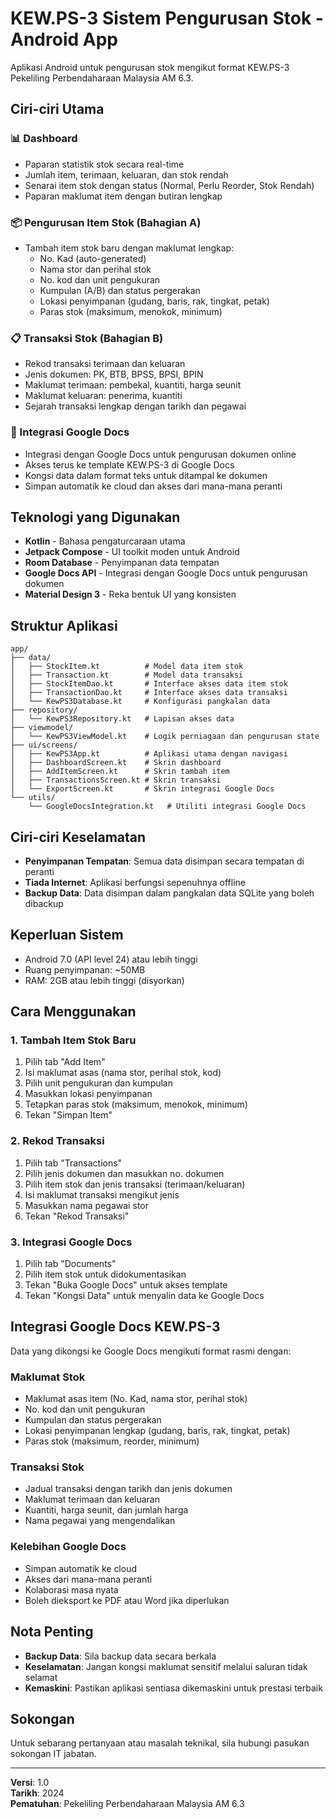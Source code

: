 # KEW.PS-3 Sistem Pengurusan Stok - Android App

Aplikasi Android untuk pengurusan stok mengikut format KEW.PS-3 Pekeliling Perbendaharaan Malaysia AM 6.3.

## Ciri-ciri Utama

### 📊 Dashboard
- Paparan statistik stok secara real-time
- Jumlah item, terimaan, keluaran, dan stok rendah
- Senarai item stok dengan status (Normal, Perlu Reorder, Stok Rendah)
- Paparan maklumat item dengan butiran lengkap

### 📦 Pengurusan Item Stok (Bahagian A)
- Tambah item stok baru dengan maklumat lengkap:
  - No. Kad (auto-generated)
  - Nama stor dan perihal stok
  - No. kod dan unit pengukuran
  - Kumpulan (A/B) dan status pergerakan
  - Lokasi penyimpanan (gudang, baris, rak, tingkat, petak)
  - Paras stok (maksimum, menokok, minimum)

### 📋 Transaksi Stok (Bahagian B)
- Rekod transaksi terimaan dan keluaran
- Jenis dokumen: PK, BTB, BPSS, BPSI, BPIN
- Maklumat terimaan: pembekal, kuantiti, harga seunit
- Maklumat keluaran: penerima, kuantiti
- Sejarah transaksi lengkap dengan tarikh dan pegawai

### 📄 Integrasi Google Docs
- Integrasi dengan Google Docs untuk pengurusan dokumen online
- Akses terus ke template KEW.PS-3 di Google Docs
- Kongsi data dalam format teks untuk ditampal ke dokumen
- Simpan automatik ke cloud dan akses dari mana-mana peranti

## Teknologi yang Digunakan

- **Kotlin** - Bahasa pengaturcaraan utama
- **Jetpack Compose** - UI toolkit moden untuk Android
- **Room Database** - Penyimpanan data tempatan
- **Google Docs API** - Integrasi dengan Google Docs untuk pengurusan dokumen
- **Material Design 3** - Reka bentuk UI yang konsisten

## Struktur Aplikasi

```
app/
├── data/
│   ├── StockItem.kt          # Model data item stok
│   ├── Transaction.kt        # Model data transaksi
│   ├── StockItemDao.kt       # Interface akses data item stok
│   ├── TransactionDao.kt     # Interface akses data transaksi
│   └── KewPS3Database.kt     # Konfigurasi pangkalan data
├── repository/
│   └── KewPS3Repository.kt   # Lapisan akses data
├── viewmodel/
│   └── KewPS3ViewModel.kt    # Logik perniagaan dan pengurusan state
├── ui/screens/
│   ├── KewPS3App.kt          # Aplikasi utama dengan navigasi
│   ├── DashboardScreen.kt    # Skrin dashboard
│   ├── AddItemScreen.kt      # Skrin tambah item
│   ├── TransactionsScreen.kt # Skrin transaksi
│   └── ExportScreen.kt       # Skrin integrasi Google Docs
└── utils/
    └── GoogleDocsIntegration.kt   # Utiliti integrasi Google Docs
```

## Ciri-ciri Keselamatan

- **Penyimpanan Tempatan**: Semua data disimpan secara tempatan di peranti
- **Tiada Internet**: Aplikasi berfungsi sepenuhnya offline
- **Backup Data**: Data disimpan dalam pangkalan data SQLite yang boleh dibackup

## Keperluan Sistem

- Android 7.0 (API level 24) atau lebih tinggi
- Ruang penyimpanan: ~50MB
- RAM: 2GB atau lebih tinggi (disyorkan)

## Cara Menggunakan

### 1. Tambah Item Stok Baru
1. Pilih tab "Add Item"
2. Isi maklumat asas (nama stor, perihal stok, kod)
3. Pilih unit pengukuran dan kumpulan
4. Masukkan lokasi penyimpanan
5. Tetapkan paras stok (maksimum, menokok, minimum)
6. Tekan "Simpan Item"

### 2. Rekod Transaksi
1. Pilih tab "Transactions"
2. Pilih jenis dokumen dan masukkan no. dokumen
3. Pilih item stok dan jenis transaksi (terimaan/keluaran)
4. Isi maklumat transaksi mengikut jenis
5. Masukkan nama pegawai stor
6. Tekan "Rekod Transaksi"

### 3. Integrasi Google Docs
1. Pilih tab "Documents"
2. Pilih item stok untuk didokumentasikan
3. Tekan "Buka Google Docs" untuk akses template
4. Tekan "Kongsi Data" untuk menyalin data ke Google Docs

## Integrasi Google Docs KEW.PS-3

Data yang dikongsi ke Google Docs mengikuti format rasmi dengan:

### Maklumat Stok
- Maklumat asas item (No. Kad, nama stor, perihal stok)
- No. kod dan unit pengukuran
- Kumpulan dan status pergerakan
- Lokasi penyimpanan lengkap (gudang, baris, rak, tingkat, petak)
- Paras stok (maksimum, reorder, minimum)

### Transaksi Stok
- Jadual transaksi dengan tarikh dan jenis dokumen
- Maklumat terimaan dan keluaran
- Kuantiti, harga seunit, dan jumlah harga
- Nama pegawai yang mengendalikan

### Kelebihan Google Docs
- Simpan automatik ke cloud
- Akses dari mana-mana peranti
- Kolaborasi masa nyata
- Boleh dieksport ke PDF atau Word jika diperlukan

## Nota Penting

- **Backup Data**: Sila backup data secara berkala
- **Keselamatan**: Jangan kongsi maklumat sensitif melalui saluran tidak selamat
- **Kemaskini**: Pastikan aplikasi sentiasa dikemaskini untuk prestasi terbaik

## Sokongan

Untuk sebarang pertanyaan atau masalah teknikal, sila hubungi pasukan sokongan IT jabatan.

---

**Versi**: 1.0  
**Tarikh**: 2024  
**Pematuhan**: Pekeliling Perbendaharaan Malaysia AM 6.3 